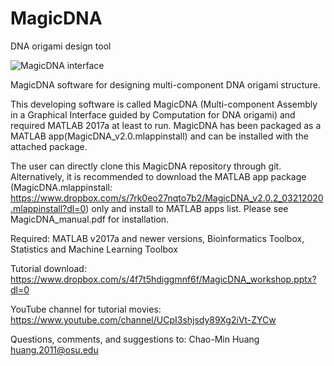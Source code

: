 # MagicDNA
DNA origami design tool

![MagicDNA interface](demo/AsssemblyTest.gif)


MagicDNA software for designing multi-component DNA origami structure.

This developing software is  called MagicDNA (Multi-component Assembly in a Graphical Interface guided by Computation for DNA origami) and required MATLAB 2017a at least to run. MagicDNA has been packaged as a MATLAB app(MagicDNA_v2.0.mlappinstall) and can be installed with the attached package. 

The user can directly clone this MagicDNA repository through git. Alternatively, it is recommended to download the MATLAB app package (MagicDNA.mlappinstall: https://www.dropbox.com/s/7rk0eo27nqto7b2/MagicDNA_v2.0.2_03212020.mlappinstall?dl=0) only and install to MATLAB apps list. Please see MagicDNA_manual.pdf for installation.


Required: MATLAB v2017a and newer versions, Bioinformatics Toolbox, Statistics and Machine Learning Toolbox

Tutorial download: https://www.dropbox.com/s/4f7t5hdiggmnf6f/MagicDNA_workshop.pptx?dl=0 

YouTube channel for tutorial movies: https://www.youtube.com/channel/UCpI3shjsdy89Xg2iVt-ZYCw

Questions, comments, and suggestions to:
Chao-Min Huang   
huang.2011@osu.edu
